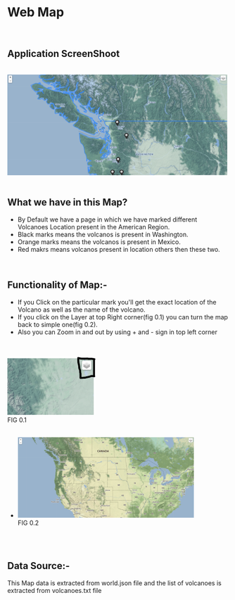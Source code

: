 # Web Map

<br >

## Application ScreenShoot
<br>
<img src="Image/Capture.PNG" width='500px'>
<br>
<br>

## What we have in this Map?

- By Default we have a page in which we have marked different Volcanoes Location present in the American Region.
- Black marks means the volcanos is present in Washington.
- Orange marks means the volcanos is present in Mexico.
- Red makrs means volcanos present in location others then these two.

<br>

## Functionality of Map:-
- If you Click on the particular mark you'll get the exact location of the Volcano as well as the name of the volcano.
- If you click on the Layer at top Right corner(fig 0.1) you can turn the map back to simple one(fig 0.2).
- Also you can Zoom in and out by using + and - sign in top left corner
<br>
<br>
<img src="Image/layer.PNG" width="200px"> <br>
FIG 0.1
<br>
<br>

- <img src="Image/default.PNG" width="400px"> <br> FIG 0.2
 <br>
 <br>

## Data Source:-
This Map data is extracted from world.json file and the list of volcanoes is extracted from volcanoes.txt file



